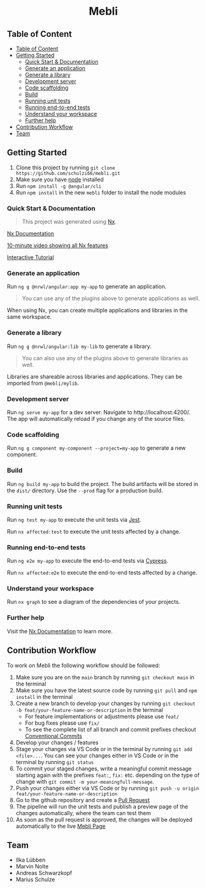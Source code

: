 <h1 align="center">Mebli</h1>

## Table of Content
- [Table of Content](#table-of-content)
- [Getting Started](#getting-started)
  - [Quick Start & Documentation](#quick-start--documentation)
  - [Generate an application](#generate-an-application)
  - [Generate a library](#generate-a-library)
  - [Development server](#development-server)
  - [Code scaffolding](#code-scaffolding)
  - [Build](#build)
  - [Running unit tests](#running-unit-tests)
  - [Running end-to-end tests](#running-end-to-end-tests)
  - [Understand your workspace](#understand-your-workspace)
  - [Further help](#further-help)
- [Contribution Workflow](#contribution-workflow)
- [Team](#team)

## Getting Started

1. Clone this project by running `git clone https://github.com/schulzi66/mebli.git`
2. Make sure you have [node](https://nodejs.dev/) installed
3. Run `npm install -g @angular/cli`
4. Run `npm install` in the new `mebli` folder to install the node modules

### Quick Start & Documentation

> This project was generated using [Nx](https://nx.dev).

[Nx Documentation](https://nx.dev/angular)

[10-minute video showing all Nx features](https://nx.dev/getting-started/intro)

[Interactive Tutorial](https://nx.dev/tutorial/01-create-application)

### Generate an application

Run `ng g @nrwl/angular:app my-app` to generate an application.

> You can use any of the plugins above to generate applications as well.

When using Nx, you can create multiple applications and libraries in the same workspace.

### Generate a library

Run `ng g @nrwl/angular:lib my-lib` to generate a library.

> You can also use any of the plugins above to generate libraries as well.

Libraries are shareable across libraries and applications. They can be imported from `@mebli/mylib`.

### Development server

Run `ng serve my-app` for a dev server. Navigate to http://localhost:4200/. The app will automatically reload if you change any of the source files.

### Code scaffolding

Run `ng g component my-component --project=my-app` to generate a new component.

### Build

Run `ng build my-app` to build the project. The build artifacts will be stored in the `dist/` directory. Use the `--prod` flag for a production build.

### Running unit tests

Run `ng test my-app` to execute the unit tests via [Jest](https://jestjs.io).

Run `nx affected:test` to execute the unit tests affected by a change.

### Running end-to-end tests

Run `ng e2e my-app` to execute the end-to-end tests via [Cypress](https://www.cypress.io).

Run `nx affected:e2e` to execute the end-to-end tests affected by a change.

### Understand your workspace

Run `nx graph` to see a diagram of the dependencies of your projects.

### Further help

Visit the [Nx Documentation](https://nx.dev/angular) to learn more.


## Contribution Workflow

To work on Mebli the following workflow should be followed:

1. Make sure you are on the `main` branch by running `git checkout main` in the terminal
2. Make sure you have the latest source code by running `git pull` and `npm install` in the terminal
3. Create a new branch to develop your changes by running `git checkout -b feat/your-feature-name-or-description` in the terminal
   - For feature implementations or adjustments please use `feat/`
   - For bug fixes please use `fix/`
   - To see the complete list of all branch and commit prefixes checkout [Conventional Commits](https://www.conventionalcommits.org/en/v1.0.0/)
4. Develop your changes / features 
5. Stage your changes via VS Code or in the terminal by running `git add <file>...`. You can see your changes either in VS Code or in the terminal by running `git status`
6. To commit your staged changes, write a meaningful commit message starting again with the prefixes `feat:`, `fix:` etc. depending on the type of change with `git commit -m your-meaningfull-message`. 
7. Push your changes either via VS Code or by running `git push -u origin feat/your-feature-name-or-description`
8. Go to the github repository and create a [Pull Request](https://github.com/schulzi66/mebli/pulls)
9. The pipeline will run the unit tests and publish a preview page of the changes automatically, where the team can test them
10. As soon as the pull request is approved, the changes will be deployed automatically to the live [Mebli Page](#https://mebli-wbh.web.app/)

## Team

- Ilka Lübben
- Marvin Nolte
- Andreas Schwarzkopf
- Marius Schulze